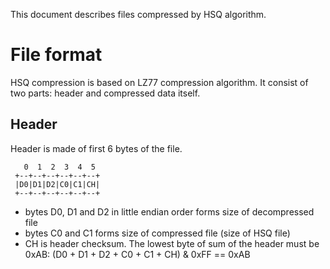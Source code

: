 This document describes files compressed by HSQ algorithm.

File format
===========
HSQ compression is based on LZ77 compression algorithm. It consist of two
parts: header and compressed data itself.

Header
------
Header is made of first 6 bytes of the file.

```
   0  1  2  3  4  5
 +--+--+--+--+--+--+
 |D0|D1|D2|C0|C1|CH|
 +--+--+--+--+--+--+
```

- bytes D0, D1 and D2 in little endian order forms size of decompressed file
- bytes C0 and C1 forms size of compressed file (size of HSQ file)
- CH is header checksum. The lowest byte of sum of the header must be 0xAB:
 (D0 + D1 + D2 + C0 + C1 + CH) & 0xFF == 0xAB

